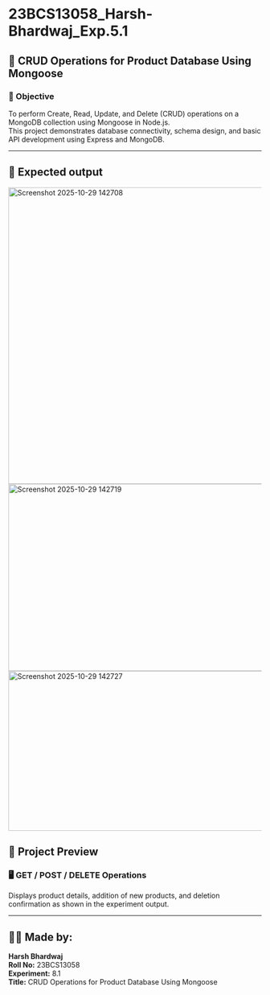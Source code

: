 # 23BCS13058_Harsh-Bhardwaj_Exp.5.1

## 🧩 CRUD Operations for Product Database Using Mongoose

### 🎯 Objective
To perform Create, Read, Update, and Delete (CRUD) operations on a MongoDB collection using Mongoose in Node.js.  
This project demonstrates database connectivity, schema design, and basic API development using Express and MongoDB.

---

## 📸 Expected output
<img width="809" height="590" alt="Screenshot 2025-10-29 142708" src="https://github.com/user-attachments/assets/8a8fda2f-dc24-4611-8fd2-3b22f513bf16" />

<img width="869" height="372" alt="Screenshot 2025-10-29 142719" src="https://github.com/user-attachments/assets/0dd1d129-9f63-4063-94d2-d7db749434c9" />

<img width="872" height="318" alt="Screenshot 2025-10-29 142727" src="https://github.com/user-attachments/assets/2cfd4c05-0981-4bde-8df0-50ee646df2b2" />

## 📸 Project Preview

### 🖥️ GET / POST / DELETE Operations
Displays product details, addition of new products, and deletion confirmation as shown in the experiment output.

---

## 👨‍💻 Made by:
**Harsh Bhardwaj**  
**Roll No:** 23BCS13058  
**Experiment:** 8.1  
**Title:** CRUD Operations for Product Database Using Mongoose
